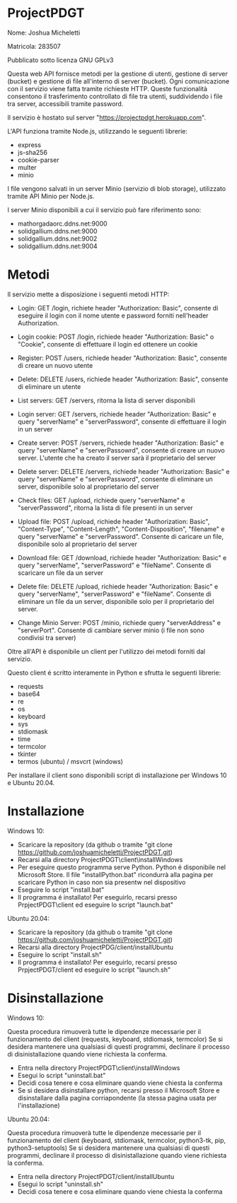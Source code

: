 # ProjectPDGT

Nome: Joshua Micheletti

Matricola: 283507

Pubblicato sotto licenza GNU GPLv3

Questa web API fornisce metodi per la gestione di utenti, gestione di server (bucket) e gestione di file all'interno di server (bucket).
Ogni comunicazione con il servizio viene fatta tramite richieste HTTP.
Queste funzionalità consentono il trasferimento controllato di file tra utenti, suddividendo i file tra server, accessibili tramite password.

Il servizio è hostato sul server "https://projectpdgt.herokuapp.com".

L'API funziona tramite Node.js, utilizzando le seguenti librerie:
- express
- js-sha256
- cookie-parser
- multer
- minio

I file vengono salvati in un server Minio (servizio di blob storage), utilizzato tramite API Minio per Node.js.

I server Minio disponibili a cui il servizio può fare riferimento sono:
- mathorgadaorc.ddns.net:9000
- solidgallium.ddns.net:9000
- solidgallium.ddns.net:9002
- solidgallium.ddns.net:9004

# Metodi

Il servizio mette a disposizione i seguenti metodi HTTP:
- Login: GET /login, richiete header "Authorization: Basic", consente di eseguire il login con il nome utente e password forniti nell'header Authorization.
- Login cookie: POST /login, richiede header "Authorization: Basic" o "Cookie", consente di effettuare il login ed ottenere un cookie
- Register: POST /users, richiede header "Authorization: Basic", consente di creare un nuovo utente
- Delete: DELETE /users, richiede header "Authorization: Basic", consente di eliminare un utente

- List servers: GET /servers, ritorna la lista di server disponibili
- Login server: GET /servers, richiede header "Authorization: Basic" e query "serverName" e "serverPassword", consente di effettuare il login in un server
- Create server: POST /servers, richiede header "Authorization: Basic" e query "serverName" e "serverPassowrd", consente di creare un nuovo server. L'utente che ha creato il server sarà il proprietario del server
- Delete server: DELETE /servers, richiede header "Authorization: Basic" e query "serverName" e "serverPassword", consente di eliminare un server, disponibile solo al proprietario del server

- Check files: GET /upload, richiede query "serverName" e "serverPassword", ritorna la lista di file presenti in un server
- Upload file: POST /upload, richiede header "Authorization: Basic", "Content-Type", "Content-Length", "Content-Disposition", "filename" e query "serverName" e "serverPassword". Consente di caricare un file, disponibile solo al proprietario del server
- Download file: GET /download, richiede header "Authorization: Basic" e query "serverName", "serverPassword" e "fileName". Consente di scaricare un file da un server
- Delete file: DELETE /upload, richiede header "Authorization: Basic" e query "serverName", "serverPassword" e "fileName". Consente di eliminare un file da un server, disponibile solo per il proprietario del server.

- Change Minio Server: POST /minio, richiede query "serverAddress" e "serverPort". Consente di cambiare server minio (i file non sono condivisi tra server)

Oltre all'API è disponibile un client per l'utilizzo dei metodi forniti dal servizio.

Questo client é scritto interamente in Python e sfrutta le seguenti librerie:
- requests
- base64
- re
- os
- keyboard
- sys
- stdiomask
- time
- termcolor
- tkinter
- termos (ubuntu) / msvcrt (windows)

Per installare il client sono disponibili script di installazione per Windows 10 e Ubuntu 20.04.

# Installazione

Windows 10:

- Scaricare la repository (da github o tramite "git clone https://github.com/joshuamicheletti/ProjectPDGT.git)
- Recarsi alla directory ProjectPDGT\client\installWindows
- Per eseguire questo programma serve Python. Python é disponibile nel Microsoft Store. Il file "installPython.bat" ricondurrà alla pagina per scaricare Python in caso non sia presentw nel dispositivo
- Eseguire lo script "install.bat"
- Il programma é installato! Per eseguirlo, recarsi presso PrpjectPDGT\client ed eseguire lo script "launch.bat"


Ubuntu 20.04:

- Scaricare la repository (da github o tramite "git clone https://github.com/joshuamicheletti/ProjectPDGT.git)
- Recarsi alla directory ProjectPDG/client/installUbuntu
- Eseguire lo script "install.sh"
- Il programma é installato! Per eseguirlo, recarsi presso PrpjectPDGT/client ed eseguire lo script "launch.sh"


# Disinstallazione

Windows 10:

Questa procedura rimuoverà tutte le dipendenze mecessarie per il funzionamento del client (requests, keyboard, stdiomask, termcolor)
Se si desidera mantenere una qualsiasi di questi programmi, declinare il processo di disinistallazione quando viene richiesta la conferma.

- Entra nella directory ProjectPDGT\client\installWindows
- Esegui lo script "uninstall.bat"
- Decidi cosa tenere e cosa eliminare quando viene chiesta la conferma
- Se si desidera disinstallare python, recarsi presso il Microsoft Store e disinstallare dalla pagina corriapondente (la stessa pagina usata per l'installazione)


Ubuntu 20.04:

Questa procedura rimuoverà tutte le dipendenze mecessarie per il funzionamento del client (keyboard, stdiomask, termcolor, python3-tk, pip, python3-setuptools)
Se si desidera mantenere una qualsiasi di questi programmi, declinare il processo di disinistallazione quando viene richiesta la conferma.

- Entra nella directory ProjectPDGT/client/installUbuntu
- Esegui lo script "uninstall.sh"
- Decidi cosa tenere e cosa eliminare quando viene chiesta la conferma
